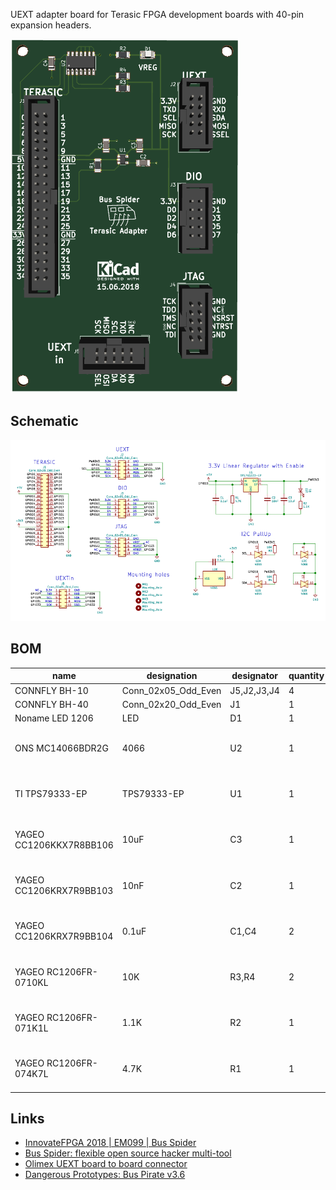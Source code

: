 UEXT adapter board for Terasic FPGA development boards with 40-pin expansion headers.

![PCB 3D view](/doc/pcb-3d-view.png)


## Schematic

![schematic](/doc/schematic.png)


## BOM

| name | designation | designator | quantity | supply | datasheets |
| ---  | ---         | ---        | ---      | ---    | ---        |
| CONNFLY BH-10 | Conn_02x05_Odd_Even | J5,J2,J3,J4 | 4 |  [electronshik.ru](https://www.electronshik.ru/item/CONNFLY/BH-10)<br /> | [pdf](https://static.chipdip.ru/lib/463/DOC002463525.pdf) |
| CONNFLY BH-40 | Conn_02x20_Odd_Even | J1 | 1 |  [electronshik.ru](https://www.electronshik.ru/item/CONNFLY/BH-40)<br /> | [pdf](https://static.chipdip.ru/lib/463/DOC002463525.pdf) |
| Noname LED 1206 | LED | D1 | 1 |  [chipster.ru](https://chipster.ru/catalog/components/optic/leds/smd-led/3029.html)<br /> | no pdf |
| ONS MC14066BDR2G | 4066 | U2 | 1 |  [electronshik.ru](https://www.electronshik.ru/item/ONS/MC14066BDR2G)<br /> [digikey.com](https://www.digikey.com/products/en?keywords=MC14066BDR2G)<br /> [mouser.com](https://mouser.com/Search/Refine.aspx?Keyword=MC14066BDR2G)<br /> [farnell.com](https://uk.farnell.com/search?st=MC14066BDR2G)<br /> | [pdf](https://www.onsemi.com/pub/Collateral/MC14066B-D.PDF) |
| TI TPS79333-EP | TPS79333-EP | U1 | 1 |  [electronshik.ru](https://www.electronshik.ru/item/TI/TPS79333DBVR)<br /> [digikey.com](https://www.digikey.com/products/en?keywords=TPS79333DBVR)<br /> [mouser.com](https://mouser.com/Search/Refine.aspx?Keyword=TPS79333DBVR)<br /> [farnell.com](https://uk.farnell.com/search?st=TPS79333DBVR)<br /> | [pdf](http://www.ti.com/lit/ds/symlink/tps793.pdf) |
| YAGEO CC1206KKX7R8BB106 | 10uF | C3 | 1 |  [electronshik.ru](https://www.electronshik.ru/item/YAG/CC1206KKX7R8BB106)<br /> [digikey.com](https://www.digikey.com/products/en?keywords=CC1206KKX7R8BB106)<br /> [mouser.com](https://mouser.com/Search/Refine.aspx?Keyword=CC1206KKX7R8BB106)<br /> [farnell.com](https://uk.farnell.com/search?st=CC1206KKX7R8BB106)<br /> | [pdf](http://www.yageo.com/exep/pages/download/literatures/ProductSelectionGuide_2018_Final.pdf#page=112) |
| YAGEO CC1206KRX7R9BB103 | 10nF | C2 | 1 |  [electronshik.ru](https://www.electronshik.ru/item/YAG/CC1206KRX7R9BB103)<br /> [digikey.com](https://www.digikey.com/products/en?keywords=CC1206KRX7R9BB103)<br /> [mouser.com](https://mouser.com/Search/Refine.aspx?Keyword=CC1206KRX7R9BB103)<br /> [farnell.com](https://uk.farnell.com/search?st=CC1206KRX7R9BB103)<br /> | [pdf](http://www.yageo.com/exep/pages/download/literatures/ProductSelectionGuide_2018_Final.pdf#page=112) |
| YAGEO CC1206KRX7R9BB104 | 0.1uF | C1,C4 | 2 |  [electronshik.ru](https://www.electronshik.ru/item/YAG/CC1206KRX7R9BB104)<br /> [digikey.com](https://www.digikey.com/products/en?keywords=CC1206KRX7R9BB104)<br /> [mouser.com](https://mouser.com/Search/Refine.aspx?Keyword=CC1206KRX7R9BB104)<br /> [farnell.com](https://uk.farnell.com/search?st=CC1206KRX7R9BB104)<br /> | [pdf](http://www.yageo.com/exep/pages/download/literatures/ProductSelectionGuide_2018_Final.pdf#page=112) |
| YAGEO RC1206FR-0710KL | 10K | R3,R4 | 2 |  [electronshik.ru](https://www.electronshik.ru/item/YAG/RC1206FR-0710KL)<br /> [digikey.com](https://www.digikey.com/products/en?keywords=RC1206FR-0710KL)<br /> [mouser.com](https://mouser.com/Search/Refine.aspx?Keyword=RC1206FR-0710KL)<br /> [farnell.com](https://uk.farnell.com/search?st=RC1206FR-0710KL)<br /> | [pdf](http://www.yageo.com/exep/pages/download/literatures/ProductSelectionGuide_2018_Final.pdf#page=8) |
| YAGEO RC1206FR-071K1L | 1.1K | R2 | 1 |  [electronshik.ru](https://www.electronshik.ru/item/YAG/RC1206FR-071K1L)<br /> [digikey.com](https://www.digikey.com/products/en?keywords=RC1206FR-071K1L)<br /> [mouser.com](https://mouser.com/Search/Refine.aspx?Keyword=RC1206FR-071K1L)<br /> [farnell.com](https://uk.farnell.com/search?st=RC1206FR-071K1L)<br /> | [pdf](http://www.yageo.com/exep/pages/download/literatures/ProductSelectionGuide_2018_Final.pdf#page=8) |
| YAGEO RC1206FR-074K7L | 4.7K | R1 | 1 |  [electronshik.ru](https://www.electronshik.ru/item/YAG/RC1206FR-074K7L)<br /> [digikey.com](https://www.digikey.com/products/en?keywords=RC1206FR-074K7L)<br /> [mouser.com](https://mouser.com/Search/Refine.aspx?Keyword=RC1206FR-074K7L)<br /> [farnell.com](https://uk.farnell.com/search?st=RC1206FR-074K7L)<br /> | [pdf](http://www.yageo.com/exep/pages/download/literatures/ProductSelectionGuide_2018_Final.pdf#page=8) |


## Links

* [InnovateFPGA 2018 | EM099 | Bus Spider](http://www.innovatefpga.com/cgi-bin/innovate/teams.pl?Id=EM099)
* [Bus Spider: flexible open source hacker multi-tool](https://github.com/miet-riscv-workgroup/de10-nano-bus-spider)
* [Olimex UEXT board to board connector](https://www.olimex.com/Products/Modules/UEXT/)
* [Dangerous Prototypes: Bus Pirate v3.6](http://dangerousprototypes.com/docs/Bus_Pirate_v3.6)
